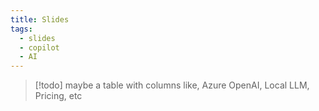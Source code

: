 ```yaml
---
title: Slides
tags:
  - slides
  - copilot
  - AI
---
```

> [!todo]
> maybe a table with columns like, Azure OpenAI, Local LLM, Pricing, etc
